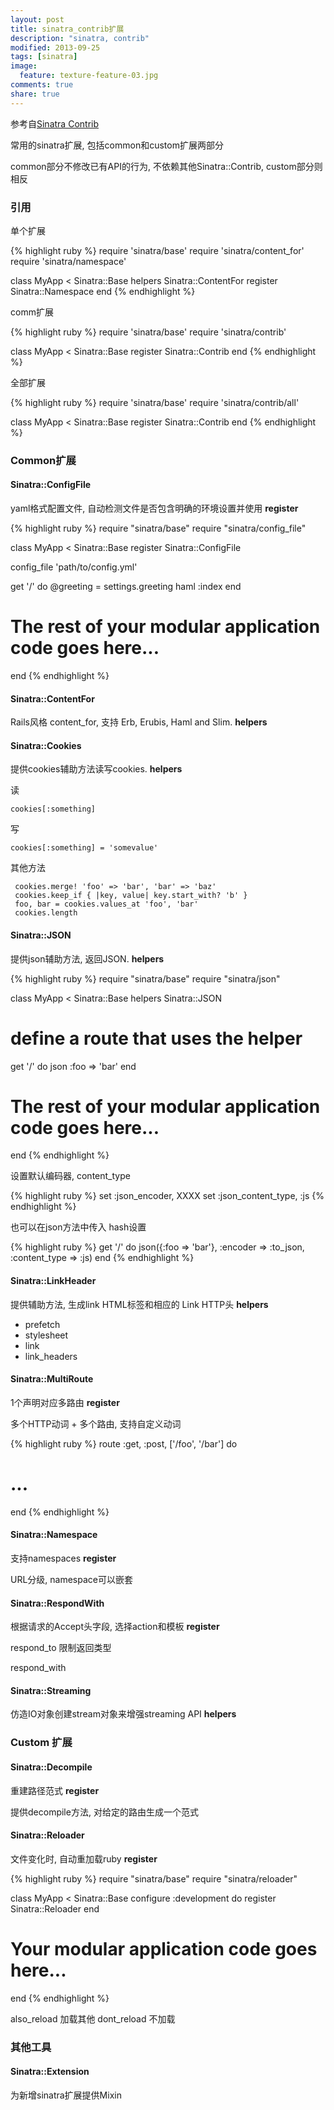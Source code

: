 ```yaml
---
layout: post
title: sinatra_contrib扩展
description: "sinatra, contrib"
modified: 2013-09-25
tags: [sinatra]
image:
  feature: texture-feature-03.jpg
comments: true
share: true
---
```


参考自[Sinatra Contrib](http://www.sinatrarb.com/contrib/)

常用的sinatra扩展, 包括common和custom扩展两部分

common部分不修改已有API的行为, 不依赖其他Sinatra::Contrib, custom部分则相反

### 引用

单个扩展

{% highlight ruby %}
require 'sinatra/base'
require 'sinatra/content_for'
require 'sinatra/namespace'

class MyApp < Sinatra::Base
  helpers Sinatra::ContentFor
  register Sinatra::Namespace
end
{% endhighlight %}

comm扩展

{% highlight ruby %}
require 'sinatra/base'
require 'sinatra/contrib'

class MyApp < Sinatra::Base
  register Sinatra::Contrib
end
{% endhighlight %}

全部扩展

{% highlight ruby %}
require 'sinatra/base'
require 'sinatra/contrib/all'

class MyApp < Sinatra::Base
  register Sinatra::Contrib
end
{% endhighlight %}

### Common扩展

#### Sinatra::ConfigFile

yaml格式配置文件, 自动检测文件是否包含明确的环境设置并使用 **register**

{% highlight ruby %}
require "sinatra/base"
require "sinatra/config_file"

class MyApp < Sinatra::Base
  register Sinatra::ConfigFile

  config_file 'path/to/config.yml'

  get '/' do
    @greeting = settings.greeting
    haml :index
  end

  # The rest of your modular application code goes here...
end
{% endhighlight %}

#### Sinatra::ContentFor

Rails风格 content_for, 支持 Erb, Erubis, Haml and Slim. **helpers**

#### Sinatra::Cookies

提供cookies辅助方法读写cookies. **helpers**

读

    cookies[:something]

写

    cookies[:something] = 'somevalue'

其他方法

     cookies.merge! 'foo' => 'bar', 'bar' => 'baz'
     cookies.keep_if { |key, value| key.start_with? 'b' }
     foo, bar = cookies.values_at 'foo', 'bar'
     cookies.length

#### Sinatra::JSON

提供json辅助方法, 返回JSON. **helpers**

{% highlight ruby %}
require "sinatra/base"
require "sinatra/json"

class MyApp < Sinatra::Base
  helpers Sinatra::JSON

  # define a route that uses the helper
  get '/' do
    json :foo => 'bar'
  end

  # The rest of your modular application code goes here...
end
{% endhighlight %}

设置默认编码器, content_type

{% highlight ruby %}
set :json_encoder, XXXX
set :json_content_type, :js
{% endhighlight %}

也可以在json方法中传入 hash设置

{% highlight ruby %}
get '/'  do
  json({:foo => 'bar'}, :encoder => :to_json, :content_type => :js)
end
{% endhighlight %}

#### Sinatra::LinkHeader

提供辅助方法, 生成link HTML标签和相应的 Link HTTP头 **helpers**

- prefetch 
- stylesheet
- link
- link_headers

#### Sinatra::MultiRoute

1个声明对应多路由 **register**

多个HTTP动词 + 多个路由, 支持自定义动词

{% highlight ruby %}
route :get, :post, ['/foo', '/bar'] do
  # ...
end
{% endhighlight %}

#### Sinatra::Namespace

支持namespaces **register**

URL分级, namespace可以嵌套

#### Sinatra::RespondWith

根据请求的Accept头字段, 选择action和模板 **register**

respond_to 限制返回类型

respond_with

#### Sinatra::Streaming

仿造IO对象创建stream对象来增强streaming API **helpers**

### Custom 扩展

#### Sinatra::Decompile

重建路径范式 **register**

提供decompile方法, 对给定的路由生成一个范式

#### Sinatra::Reloader

文件变化时, 自动重加载ruby **register**

{% highlight ruby %}
require "sinatra/base"
require "sinatra/reloader"

class MyApp < Sinatra::Base
  configure :development do
    register Sinatra::Reloader
  end

  # Your modular application code goes here...
end
{% endhighlight %}

also_reload 加载其他
dont_reload 不加载

### 其他工具

#### Sinatra::Extension

为新增sinatra扩展提供Mixin
